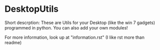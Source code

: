 # DesktopUtils
Short descrption: These are Utils for your Desktop (like the win 7 gadgets) programmed in python. You can also add your own modules!

For more information, look up at "information.rst" (I like rst more than readme)
